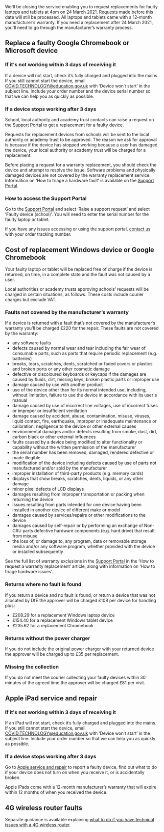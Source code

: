 <div class="govuk-inset-text">
We'll be closing the service enabling you to request replacements for faulty laptops and tablets at 4pm on 24 March 2021. Requests made before this date will still be processed. All laptops and tablets came with a 12-month manufacturer’s warranty. If you need a replacement after 24 March 2021, you'll need to go through the manufacturer’s warranty process.
</div>

## Replace a faulty Google Chromebook or Microsoft device

### If it's not working within 3 days of receiving it

If a device will not start, check it’s fully charged and plugged into the mains. If you still cannot start the device, email [COVID.TECHNOLOGY@education.gov.uk](mailto:COVID.TECHNOLOGY@education.gov.uk) with ‘Device won’t start’ in the subject line. Include your order number and the device serial number so that we can help you as quickly as possible.

### If a device stops working after 3 days

School, local authority and academy trust contacts can raise a request on the [Support Portal](https://computacenterprod.service-now.com/dfe) to get a replacement for a faulty device.

Requests for replacement devices from schools will be sent to the local authority or academy trust to be approved. The reason we ask for approval is because if the device has stopped working because a user has damaged the device, your local authority or academy trust will be charged for a replacement.

Before placing a request for a warranty replacement, you should check the device and attempt to resolve the issue. Software problems and physically damaged devices are not covered by the warranty replacement service. Information on ‘How to triage a hardware fault’ is available on the [Support Portal](https://computacenterprod.service-now.com/dfe).

### How to access the Support Portal

Go to the [Support Portal](https://computacenterprod.service-now.com/dfe) and select ‘Raise a support request’ and select ‘Faulty device (school)’. You will need to enter the serial number for the faulty laptop or tablet.

If you have any issues accessing or using the support portal, [contact us](/get-support) with your order tracking number.

## Cost of replacement Windows device or Google Chromebook

Your faulty laptop or tablet will be replaced free of charge if the device is returned, on time, in a complete state and the fault was not caused by a user. 

Local authorities or academy trusts approving schools’ requests will be charged in certain situations, as follows. These costs include courier charges but exclude VAT.

### Faults not covered by the manufacturer’s warranty

If a device is returned with a fault that’s not covered by the manufacturer’s warranty you’ll be charged £220 for the repair. These faults are not covered by the warranty:

* any software faults
* defects caused by normal wear and tear including the fair wear of consumable parts, such as parts that require periodic replacement (e.g. batteries)
* breaks, tears, scratches, dents, scratched or faded covers or plastics and broken ports or any other cosmetic damage
* defective or discoloured keyboards or keycaps if the damages are caused by fluids, dirt, missing keys, broken plastic parts or improper use
* damage caused by use with another product
* use of the device other than for its normal intended use, including, without limitation, failure to use the device in accordance with its user's manual
* damage caused by use of incorrect line voltages, use of incorrect fuses or improper or insufficient ventilation
* damage caused by accident, abuse, contamination, misuse, viruses, liquid contact, fire, earthquake, improper or inadequate maintenance or calibration, negligence to the device or other external causes
* environmental damages and/or defects resulting from smoke, dust, dirt, carbon black or other external influences
* faults caused by a device being modified to alter functionality or capability without the written permission of the manufacturer
* the serial number has been removed, damaged, rendered defective or made illegible
* modification of the device including defects caused by use of parts not manufactured and/or sold by the manufacturer
* improper installation of third-party products (e.g. memory cards)
* displays that show breaks, scratches, dents, liquids, or any other damage 
* minor pixel defects of LCD displays
* damages resulting from improper transportation or packing when returning the device
* issues resulting from parts intended for one device having been installed in another device of different make or model
* damages caused by services/repairs or other modifications to the device
* damages caused by self-repair or by performing an exchange of Non-CRU parts defective hardware components (e.g. hard drive) that result from misuse
* the loss of, or damage to, any program, data or removable storage media and/or any software program, whether provided with the device or installed subsequently

See the full list of warranty exclusions in the [Support Portal](https://computacenterprod.service-now.com/dfe) in the ‘How to request a warranty replacement’ article, along with information on ‘How to triage hardware issues’.

### Returns where no fault is found

If you return a device and no fault is found, or return a device that was not allocated by DfE the approver will be charged £108 per device for handling plus:

* £208.29 for a replacement Windows laptop device
* £154.40 for a replacement Windows tablet device
* £235.62 for a replacement Chromebook

### Returns without the power charger

If you do not include the original power charger with your returned device the approver will be charged up to £35 per replacement.

### Missing the collection

If you do not meet the courier collecting your faulty devices within 30 minutes of the agreed time the approver will be charged £81 per visit.

## Apple iPad service and repair

### If it's not working within 3 days of receiving it

If an iPad will not start, check it’s fully charged and plugged into the mains. If you still cannot start the device, email [COVID.TECHNOLOGY@education.gov.uk](mailto:COVID.TECHNOLOGY@education.gov.uk) with ‘Device won’t start’ in the subject line. Include your order number so that we can help you as quickly as possible.

### If a device stops working after 3 days

Go to [Apple service and repair](https://support.apple.com/en-gb/ipad/repair/service) to report a faulty device, find out what to do if your device does not turn on when you receive it, or is accidentally broken.

Apple iPads come with a 12-month manufacturer’s warranty that will expire within 12 months of when you received the device.

## 4G wireless router faults

Separate guidance is available explaining [what to do if you have technical issues with a 4G wireless router](https://get-help-with-tech.education.gov.uk/devices/support-and-maintenance#help-with-4g-wireless-routers-and-data).
